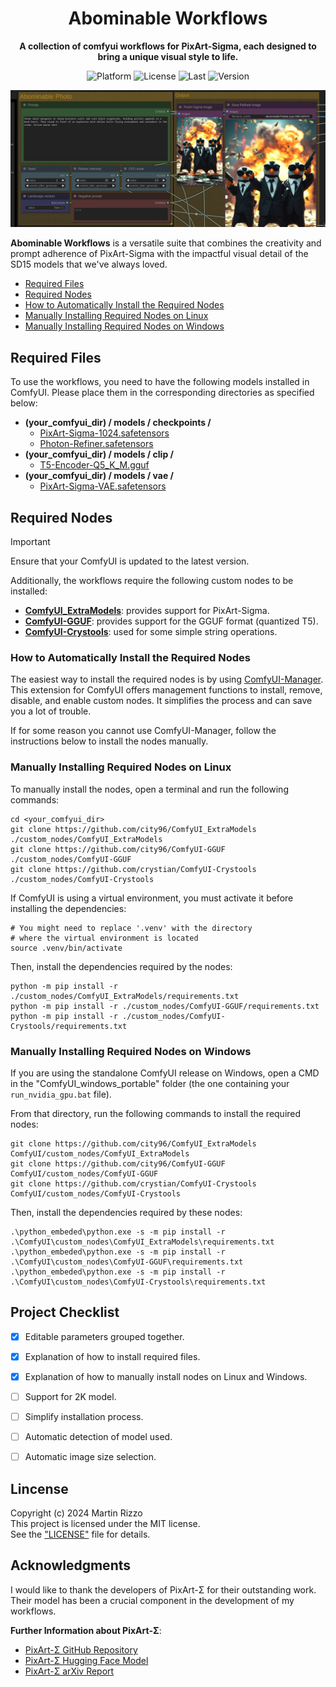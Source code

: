 <div align="center">

# Abominable Workflows
**A collection of comfyui workflows for PixArt-Sigma, each designed to bring a unique visual style to life.**

<p>
<img alt="Platform" src="https://img.shields.io/badge/platform-ComfyUI-33F">
<img alt="License"  src="https://img.shields.io/github/license/martin-rizzo/AbominableWorkflows?color=11D">
<img alt="Last"     src="https://img.shields.io/github/last-commit/martin-rizzo/AbominableWorkflows">
<img alt="Version"  src="https://img.shields.io/github/v/tag/martin-rizzo/AbominableWorkflows?label=version">
</p>

![Abominable Screenshot](examples/abominable_screenshot.jpg)
</div>

**Abominable Workflows** is a versatile suite that combines the creativity and
prompt adherence of PixArt-Sigma with the impactful visual detail of the SD15
models that we've always loved.

 * [Required Files](#required-files)
 * [Required Nodes](#required-nodes)
 * [How to Automatically Install the Required Nodes](#how-to-automatically-install-the-required-nodes)
 * [Manually Installing Required Nodes on Linux](#manually-installing-required-nodes-on-linux)
 * [Manually Installing Required Nodes on Windows](#manually-installing-required-nodes-on-windows)


## Required Files

To use the workflows, you need to have the following models installed in ComfyUI.
Please place them in the corresponding directories as specified below:

 * __(your_comfyui_dir) / models / checkpoints /__
   * [PixArt-Sigma-1024.safetensors](
     https://huggingface.co/martin-rizzo/AbominableWorkflows/tree/main/checkpoints)
   * [Photon-Refiner.safetensors](
     https://huggingface.co/martin-rizzo/AbominableWorkflows/tree/main/checkpoints)
 * __(your_comfyui_dir) / models / clip /__
   * [T5-Encoder-Q5_K_M.gguf](
     https://huggingface.co/martin-rizzo/AbominableWorkflows/tree/main/clip)
 * __(your_comfyui_dir) / models / vae /__
   * [PixArt-Sigma-VAE.safetensors](
     https://huggingface.co/martin-rizzo/AbominableWorkflows/tree/main/vae)


## Required Nodes

> [!IMPORTANT]
> Ensure that your ComfyUI is updated to the latest version.

Additionally, the workflows require the following custom nodes to be installed:
 * [__ComfyUI_ExtraModels__](
   https://github.com/city96/ComfyUI_ExtraModels): provides support for PixArt-Sigma.
 * [__ComfyUI-GGUF__](
   https://github.com/city96/ComfyUI-GGUF): provides support for the GGUF format (quantized T5).
 * [__ComfyUI-Crystools__](
   https://github.com/crystian/ComfyUI-Crystools): used for some simple string operations.

### How to Automatically Install the Required Nodes

The easiest way to install the required nodes is by using [ComfyUI-Manager](https://github.com/ltdrdata/ComfyUI-Manager).
This extension for ComfyUI offers management functions to install, remove,
disable, and enable custom nodes. It simplifies the process and can save you
a lot of trouble.

If for some reason you cannot use ComfyUI-Manager, follow the instructions
below to install the nodes manually.

### Manually Installing Required Nodes on Linux

To manually install the nodes, open a terminal and run the following commands:
```
cd <your_comfyui_dir>
git clone https://github.com/city96/ComfyUI_ExtraModels ./custom_nodes/ComfyUI_ExtraModels
git clone https://github.com/city96/ComfyUI-GGUF        ./custom_nodes/ComfyUI-GGUF
git clone https://github.com/crystian/ComfyUI-Crystools ./custom_nodes/ComfyUI-Crystools
```

If ComfyUI is using a virtual environment, you must activate it before installing
the dependencies:
```
# You might need to replace '.venv' with the directory
# where the virtual environment is located
source .venv/bin/activate
```

Then, install the dependencies required by the nodes:
```
python -m pip install -r ./custom_nodes/ComfyUI_ExtraModels/requirements.txt
python -m pip install -r ./custom_nodes/ComfyUI-GGUF/requirements.txt
python -m pip install -r ./custom_nodes/ComfyUI-Crystools/requirements.txt
```

### Manually Installing Required Nodes on Windows

If you are using the standalone ComfyUI release on Windows, open a CMD in
the "ComfyUI_windows_portable" folder (the one containing your `run_nvidia_gpu.bat`
file).

From that directory, run the following commands to install the required nodes:
```
git clone https://github.com/city96/ComfyUI_ExtraModels ComfyUI/custom_nodes/ComfyUI_ExtraModels
git clone https://github.com/city96/ComfyUI-GGUF        ComfyUI/custom_nodes/ComfyUI-GGUF
git clone https://github.com/crystian/ComfyUI-Crystools ComfyUI/custom_nodes/ComfyUI-Crystools
```

Then, install the dependencies required by these nodes:
```
.\python_embeded\python.exe -s -m pip install -r .\ComfyUI\custom_nodes\ComfyUI_ExtraModels\requirements.txt
.\python_embeded\python.exe -s -m pip install -r .\ComfyUI\custom_nodes\ComfyUI-GGUF\requirements.txt
.\python_embeded\python.exe -s -m pip install -r .\ComfyUI\custom_nodes\ComfyUI-Crystools\requirements.txt
```


## Project Checklist

- [x] Editable parameters grouped together.
- [x] Explanation of how to install required files.
- [x] Explanation of how to manually install nodes on Linux and Windows.
- [ ] Support for 2K model.
- [ ] Simplify installation process.
- [ ] Automatic detection of model used.
- [ ] Automatic image size selection.


## Lincense

Copyright (c) 2024 Martin Rizzo  
This project is licensed under the MIT license.  
See the ["LICENSE"](LICENSE) file for details.


## Acknowledgments

I would like to thank the developers of PixArt-Σ for their outstanding work.
Their model has been a crucial component in the development of my workflows.

__Further Information about PixArt-Σ__:
  * [PixArt-Σ GitHub Repository](https://github.com/PixArt-alpha/PixArt-sigma)
  * [PixArt-Σ Hugging Face Model](https://huggingface.co/PixArt-alpha/PixArt-Sigma-XL-2-1024-MS)
  * [PixArt-Σ arXiv Report](https://arxiv.org/abs/2403.04692)

